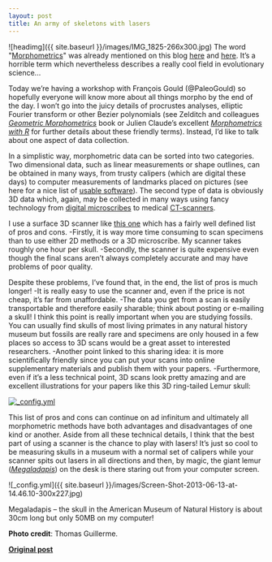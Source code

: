 ```yaml
---
layout: post
title: An army of skeletons with lasers
---
```


![headimg]({{ site.baseurl }}/images/IMG_1825-266x300.jpg)
The word "[Morphometrics](http://en.wikipedia.org/wiki/Morphometrics)" was already mentioned on this blog [here](http://www.ecoevoblog.com/2013/03/22/679/) and [here](http://www.ecoevoblog.com/2012/10/26/152/). It’s a horrible term which nevertheless describes a really cool field in evolutionary science...

Today we’re having a workshop with François Gould (@PaleoGould) so hopefully everyone will know more about all things morpho by the end of the day. I won’t go into the juicy details of procrustes analyses, elliptic Fourier transform or other Bezier polynomials (see Zelditch and colleagues [*Geometric Morphometrics*](http://books.google.ie/books/about/Geometric_Morphometrics_For_Biologists.html?id=LKCVAGn8vkoC&redir_esc=y) book or Julien Claude’s excellent [*Morphometrics with R*](http://www.springer.com/statistics/life+sciences%2C+medicine+%26+health/book/978-0-387-77789-4) for further details about these friendly terms). Instead, I’d like to talk about one aspect of data collection.

In a simplistic way, morphometric data can be sorted into two categories. Two dimensional data, such as linear measurements or shape outlines, can be obtained in many ways, from trusty calipers (which are digital these days) to computer measurements of landmarks placed on pictures (see here for a nice list of [usable software](http://life.bio.sunysb.edu/morph/)). The second type of data is obviously 3D data which, again, may be collected in many ways using fancy technology from [digital microscribes](http://www.3d-microscribe.com/MX%20and%20G2%20Intro%20Page.htm) to medical [CT-scanners](https://en.wikipedia.org/wiki/X-ray_computed_tomography).

I use a surface 3D scanner like [this one](http://www.nextengine.com/) which has a fairly well defined list of pros and cons.
-Firstly, it is way more time consuming to scan specimens than to use either 2D methods or a 3D microscribe. My scanner takes roughly one hour per skull.
-Secondly, the scanner is quite expensive even though the final scans aren’t always completely accurate and may have problems of poor quality.

Despite these problems, I’ve found that, in the end, the list of pros is much longer!
-It is really easy to use the scanner and, even if the price is not cheap, it’s far from unaffordable.
-The data you get from a scan is easily transportable and therefore easily sharable; think about posting or e-mailing a skull! I think this point is really important when you are studying fossils. You can usually find skulls of most living primates in any natural history museum but fossils are really rare and specimens are only housed in a few places so access to 3D scans would be a great asset to interested researchers.
-Another point linked to this sharing idea: it is more scientifically friendly since you can put your scans into online supplementary materials and publish them with your papers.
-Furthermore, even if it’s a less technical point, 3D scans look pretty amazing and are excellent illustrations for your papers like this 3D ring-tailed Lemur skull:

[![_config.yml](http://img.youtube.com/vi/OjDa6evXyfo/0.jpg)](http://www.youtube.com/watch?v=OjDa6evXyfo)

This list of pros and cons can continue on ad infinitum and ultimately all morphometric methods have both advantages and disadvantages of one kind or another. Aside from all these technical details, I think that the best part of using a scanner is the chance to play with lasers! It’s just so cool to be measuring skulls in a museum with a normal set of calipers while your scanner spits out lasers in all directions and then, by magic, the giant lemur ([*Megaladapis*](http://en.wikipedia.org/wiki/Megaladapis)) on the desk is there staring out from your computer screen.

![_config.yml]({{ site.baseurl }}/images/Screen-Shot-2013-06-13-at-14.46.10-300x227.jpg)

Megaladapis – the skull in the American Museum of Natural History is about 30cm long but only 50MB on my computer!

**Photo credit**: Thomas Guillerme.

**[Original post](http://www.ecoevoblog.com/2013/06/14/an-army-of-skeletons-with-lasers/)**
